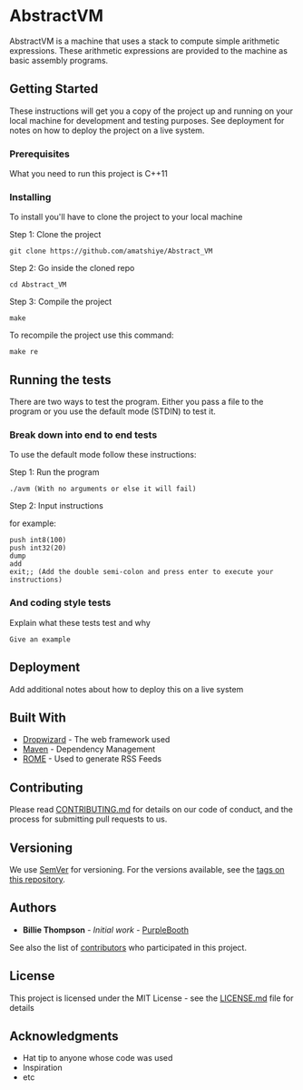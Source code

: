 # AbstractVM

AbstractVM is a machine that uses a stack to compute simple arithmetic expressions.
These arithmetic expressions are provided to the machine as basic assembly programs.

## Getting Started

These instructions will get you a copy of the project up and running on your local machine for development and testing purposes. See deployment for notes on how to deploy the project on a live system.

### Prerequisites

What you need to run this project is C++11

### Installing

To install you'll have to clone the project to your local machine

Step 1: Clone the project
```
git clone https://github.com/amatshiye/Abstract_VM
```
Step 2: Go inside the cloned repo
```
cd Abstract_VM
```

Step 3: Compile the project
```
make
```

To recompile the project use this command:
```
make re
```

## Running the tests

There are two ways to test the program. Either you pass a file to the program or you use the default mode (STDIN) to test it.

### Break down into end to end tests

To use the default mode follow these instructions:

Step 1: Run the program

```
./avm (With no arguments or else it will fail)
```

Step 2: Input instructions

for example:
```
push int8(100)
push int32(20)
dump
add
exit;; (Add the double semi-colon and press enter to execute your instructions)
```


### And coding style tests

Explain what these tests test and why

```
Give an example
```

## Deployment

Add additional notes about how to deploy this on a live system

## Built With

* [Dropwizard](http://www.dropwizard.io/1.0.2/docs/) - The web framework used
* [Maven](https://maven.apache.org/) - Dependency Management
* [ROME](https://rometools.github.io/rome/) - Used to generate RSS Feeds

## Contributing

Please read [CONTRIBUTING.md](https://gist.github.com/PurpleBooth/b24679402957c63ec426) for details on our code of conduct, and the process for submitting pull requests to us.

## Versioning

We use [SemVer](http://semver.org/) for versioning. For the versions available, see the [tags on this repository](https://github.com/your/project/tags). 

## Authors

* **Billie Thompson** - *Initial work* - [PurpleBooth](https://github.com/PurpleBooth)

See also the list of [contributors](https://github.com/your/project/contributors) who participated in this project.

## License

This project is licensed under the MIT License - see the [LICENSE.md](LICENSE.md) file for details

## Acknowledgments

* Hat tip to anyone whose code was used
* Inspiration
* etc
